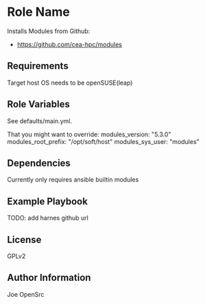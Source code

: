 Role Name
=========

Installs Modules from Github: 
  - https://github.com/cea-hpc/modules

Requirements
------------

Target host OS needs to be openSUSE(leap)


Role Variables
--------------

See defaults/main.yml.

That you might want to override: 
  modules_version: "5.3.0"
  modules_root_prefix: "/opt/soft/host"
  modules_sys_user: "modules"

Dependencies
------------

  Currently only requires ansible builtin modules

Example Playbook
----------------

  TODO: add harnes github url

License
-------

GPLv2

Author Information
------------------

Joe OpenSrc

